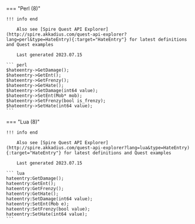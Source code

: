 === "Perl (8)"

    !!! info end

        Also see [Spire Quest API Explorer](http://spire.akkadius.com/quest-api-explorer?lang=perl&type=HateEntry){:target="HateEntry"} for latest definitions and Quest examples

        Last generated 2023.07.15

    ``` perl
    $hateentry->GetDamage();
    $hateentry->GetEnt();
    $hateentry->GetFrenzy();
    $hateentry->GetHate();
    $hateentry->SetDamage(int64 value);
    $hateentry->SetEnt(Mob* mob);
    $hateentry->SetFrenzy(bool is_frenzy);
    $hateentry->SetHate(int64 value);
    ```
=== "Lua (8)"

    !!! info end

        Also see [Spire Quest API Explorer](http://spire.akkadius.com/quest-api-explorer?lang=lua&type=HateEntry){:target="HateEntry"} for latest definitions and Quest examples

        Last generated 2023.07.15

    ``` lua
    hateentry:GetDamage();
    hateentry:GetEnt();
    hateentry:GetFrenzy();
    hateentry:GetHate();
    hateentry:SetDamage(int64 value);
    hateentry:SetEnt(Mob e);
    hateentry:SetFrenzy(bool value);
    hateentry:SetHate(int64 value);
    ```
